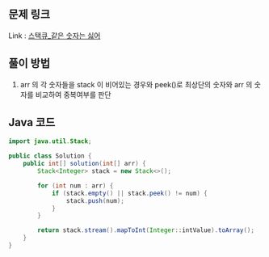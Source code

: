 ## 문제 링크
Link : [스택큐_같은 숫자는 싫어](https://school.programmers.co.kr/learn/courses/30/lessons/12906)

## 풀이 방법
1. arr 의 각 숫자들을 stack 이 비어있는 경우와 peek()로 최상단의 숫자와 arr 의 숫자를 비교하여 중복여부를 판단

## Java 코드
````java
import java.util.Stack;

public class Solution {
    public int[] solution(int[] arr) {
        Stack<Integer> stack = new Stack<>();

        for (int num : arr) {
            if (stack.empty() || stack.peek() != num) {
                stack.push(num);
            }
        }

        return stack.stream().mapToInt(Integer::intValue).toArray();
    }
}
````